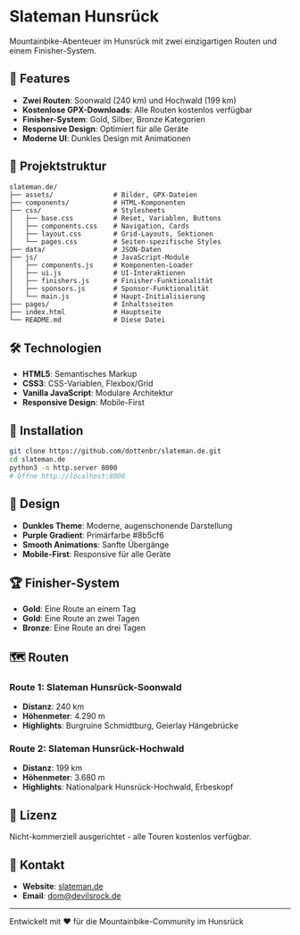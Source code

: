 # Slateman Hunsrück

Mountainbike-Abenteuer im Hunsrück mit zwei einzigartigen Routen und einem Finisher-System.

## 🚀 Features

- **Zwei Routen**: Soonwald (240 km) und Hochwald (199 km)
- **Kostenlose GPX-Downloads**: Alle Routen kostenlos verfügbar
- **Finisher-System**: Gold, Silber, Bronze Kategorien
- **Responsive Design**: Optimiert für alle Geräte
- **Moderne UI**: Dunkles Design mit Animationen

## 📁 Projektstruktur

```text
slateman.de/
├── assets/               # Bilder, GPX-Dateien
├── components/           # HTML-Komponenten
├── css/                  # Stylesheets
│   ├── base.css          # Reset, Variablen, Buttons
│   ├── components.css    # Navigation, Cards
│   ├── layout.css        # Grid-Layouts, Sektionen
│   └── pages.css         # Seiten-spezifische Styles
├── data/                 # JSON-Daten
├── js/                   # JavaScript-Module
│   ├── components.js     # Komponenten-Loader
│   ├── ui.js             # UI-Interaktionen
│   ├── finishers.js      # Finisher-Funktionalität
│   ├── sponsors.js       # Sponsor-Funktionalität
│   └── main.js           # Haupt-Initialisierung
├── pages/                # Inhaltsseiten
├── index.html            # Hauptseite
└── README.md             # Diese Datei
```

## 🛠️ Technologien

- **HTML5**: Semantisches Markup
- **CSS3**: CSS-Variablen, Flexbox/Grid
- **Vanilla JavaScript**: Modulare Architektur
- **Responsive Design**: Mobile-First

## 🚀 Installation

```bash
git clone https://github.com/dottenbr/slateman.de.git
cd slateman.de
python3 -m http.server 8000
# Öffne http://localhost:8000
```

## 🎨 Design

- **Dunkles Theme**: Moderne, augenschonende Darstellung
- **Purple Gradient**: Primärfarbe #8b5cf6
- **Smooth Animations**: Sanfte Übergänge
- **Mobile-First**: Responsive für alle Geräte

## 🏆 Finisher-System

- **Gold**: Eine Route an einem Tag
- **Gold**: Eine Route an zwei Tagen  
- **Bronze**: Eine Route an drei Tagen

## 🗺️ Routen

### Route 1: Slateman Hunsrück-Soonwald

- **Distanz**: 240 km
- **Höhenmeter**: 4.290 m
- **Highlights**: Burgruine Schmidtburg, Geierlay Hängebrücke

### Route 2: Slateman Hunsrück-Hochwald

- **Distanz**: 199 km
- **Höhenmeter**: 3.680 m
- **Highlights**: Nationalpark Hunsrück-Hochwald, Erbeskopf

## 📄 Lizenz

Nicht-kommerziell ausgerichtet - alle Touren kostenlos verfügbar.

## 🤝 Kontakt

- **Website**: [slateman.de](https://slateman.de)
- **Email**: [dom@devilsrock.de](mailto:dom@devilsrock.de)

---

Entwickelt mit ❤️ für die Mountainbike-Community im Hunsrück
